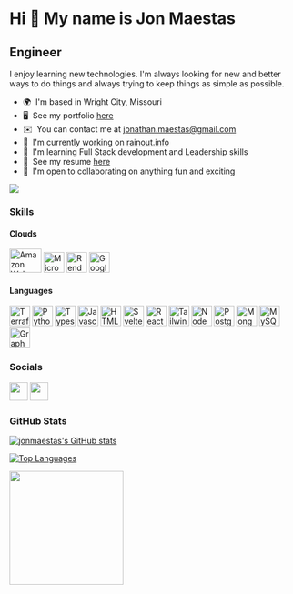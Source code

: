 Hi 👋 My name is Jon Maestas
============================

Engineer
--------

I enjoy learning new technologies. I'm always looking for new and better ways to do things and always trying to keep things as simple as possible.

* 🌍  I'm based in Wright City, Missouri
* 🖥️  See my portfolio [here](http://maestas.xyz)
* ✉️  You can contact me at [jonathan.maestas@gmail.com](mailto:jonathan.maestas@gmail.com)
* 🚀  I'm currently working on [rainout.info](http://rainout.info)
* 🧠  I'm learning Full Stack development and Leadership skills
* 📑  See my resume [here](http://resume.maestas.xyz)
* 🤝  I'm open to collaborating on anything fun and exciting

<a href="https://www.github.com/jonmaestas" target="_blank" rel="noreferrer"><img
src="https://img.shields.io/github/followers/jonmaestas?logo=github&style=for-the-badge&color=0891b2&labelColor=1c1917" /></a>

### Skills

#### Clouds
<p align="left">
<a href="https://aws.amazon.com/" target="_blank" rel="noreferrer"><img src="https://miro.medium.com/max/600/1*W02WEmR0_JeJXfLWN2zHwQ.png" width="56" height="42" alt="Amazon Web Services" /></a>
<a href="https://azure.microsoft.com/en-us/" target="_blank" rel="noreferrer"><img src="https://azure.microsoft.com/svghandler/microsoft-sentinel/?width=36&height=36" width="36" height="36" alt="Microsoft Azure" /></a>
<a href="https://render.com" target="_blank" rel="noreferrer"><img src="https://aws1.discourse-cdn.com/business6/uploads/render/original/1X/c4a1a8040b3441076615dc5bc6fd34fe719b9cbe.png" width="36" height="36" alt="Render.com" /></a>
<a href="https://cloud.google.com" target="_blank" rel="noreferrer"><img src="https://www.ucloudstore.com/wp-content/uploads/2021/09/gcp-02.png" width="36" height="36" alt="Google Cloud Platform" /></a>
</p>


#### Languages
<p align="left">
<a href="https://www.terraform.io/" target="_blank" rel="noreferrer"><img src="https://www.terraform.io/img/docs/tfe_logo.png" width="36" height="36" alt="Terraform" /></a>
<a href="https://www.python.org/" target="_blank" rel="noreferrer"><img src="https://raw.githubusercontent.com/danielcranney/readme-generator/main/public/icons/skills/python-colored.svg" width="36" height="36" alt="Python" /></a>
<a href="https://www.typescriptlang.org/" target="_blank" rel="noreferrer"><img src="https://raw.githubusercontent.com/danielcranney/readme-generator/main/public/icons/skills/typescript-colored.svg" width="36" height="36" alt="Typescript" /></a>
<a href="https://developer.mozilla.org/en-US/docs/Web/JavaScript" target="_blank" rel="noreferrer"><img src="https://raw.githubusercontent.com/danielcranney/readme-generator/main/public/icons/skills/javascript-colored.svg" width="36" height="36" alt="Javascript" /></a>
<a href="https://developer.mozilla.org/en-US/docs/Glossary/HTML5" target="_blank" rel="noreferrer"><img src="https://raw.githubusercontent.com/danielcranney/readme-generator/main/public/icons/skills/html5-colored.svg" width="36" height="36" alt="HTML5" /></a>
<a href="https://svelte.dev/" target="_blank" rel="noreferrer"><img src="https://raw.githubusercontent.com/danielcranney/readme-generator/main/public/icons/skills/svelte-colored.svg" width="36" height="36" alt="Svelte" /></a>
<a href="https://reactjs.org/" target="_blank" rel="noreferrer"><img src="https://raw.githubusercontent.com/danielcranney/readme-generator/main/public/icons/skills/react-colored.svg" width="36" height="36" alt="React" /></a>
<a href="https://tailwindcss.com/" target="_blank" rel="noreferrer"><img src="https://raw.githubusercontent.com/danielcranney/readme-generator/main/public/icons/skills/tailwindcss-colored.svg" width="36" height="36" alt="TailwindCSS" /></a>
<a href="https://nodejs.org/en/" target="_blank" rel="noreferrer"><img src="https://raw.githubusercontent.com/danielcranney/readme-generator/main/public/icons/skills/nodejs-colored.svg" width="36" height="36" alt="NodeJS" /></a>
<a href="https://www.postgresql.org/" target="_blank" rel="noreferrer"><img src="https://raw.githubusercontent.com/danielcranney/readme-generator/main/public/icons/skills/postgresql-colored.svg" width="36" height="36" alt="PostgreSQL" /></a>
<a href="https://www.mongodb.com/" target="_blank" rel="noreferrer"><img src="https://raw.githubusercontent.com/danielcranney/readme-generator/main/public/icons/skills/mongodb-colored.svg" width="36" height="36" alt="MongoDB" /></a>
<a href="https://www.mysql.com/" target="_blank" rel="noreferrer"><img src="https://raw.githubusercontent.com/danielcranney/readme-generator/main/public/icons/skills/mysql-colored.svg" width="36" height="36" alt="MySQL" /></a>
<a href="https://graphql.org/" target="_blank" rel="noreferrer"><img src="https://raw.githubusercontent.com/danielcranney/readme-generator/main/public/icons/skills/graphql-colored.svg" width="36" height="36" alt="GraphQL" /></a>
</p>


### Socials

<p align="left"> <a href="https://www.github.com/jonmaestas" target="_blank" rel="noreferrer"><img src="https://raw.githubusercontent.com/danielcranney/readme-generator/main/public/icons/socials/github-dark.svg" width="32" height="32" /></a> <a href="https://www.linkedin.com/in/jonmaestas/" target="_blank" rel="noreferrer"><img src="https://raw.githubusercontent.com/danielcranney/readme-generator/main/public/icons/socials/linkedin.svg" width="32" height="32" /></a></p>


### GitHub Stats

<a href="http://www.github.com/jonmaestas"><img src="https://github-readme-stats.vercel.app/api?username=jonmaestas&show_icons=true&hide=stars,&count_private=true&title_color=0891b2&text_color=ffffff&icon_color=0891b2&bg_color=1c1917&hide_border=true&show_icons=true" alt="jonmaestas's GitHub stats" /></a>

<a href="https://github.com/jonmaestas" align="left"><img src="https://github-readme-stats.vercel.app/api/top-langs/?username=jonmaestas&langs_count=10&title_color=0891b2&text_color=ffffff&icon_color=0891b2&bg_color=1c1917&hide_border=true&locale=en&custom_title=Top%20%Languages" alt="Top Languages" /></a>

<a href="https://www.buymeacoffee.com/jonmaestas"><img src="https://cdn.buymeacoffee.com/buttons/v2/default-yellow.png" width="200" /></a>
